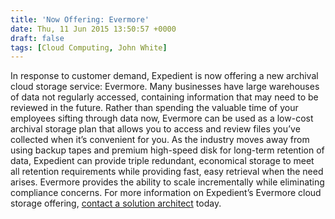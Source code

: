 ```yaml
---
title: 'Now Offering: Evermore'
date: Thu, 11 Jun 2015 13:50:57 +0000
draft: false
tags: [Cloud Computing, John White]
---
```


In response to customer demand, Expedient is now offering a new archival cloud storage service: Evermore. Many businesses have large warehouses of data not regularly accessed, containing information that may need to be reviewed in the future. Rather than spending the valuable time of your employees sifting through data now, Evermore can be used as a low-cost archival storage plan that allows you to access and review files you’ve collected when it’s convenient for you. As the industry moves away from using backup tapes and premium high-speed disk for long-term retention of data, Expedient can provide triple redundant, economical storage to meet all retention requirements while providing fast, easy retrieval when the need arises. Evermore provides the ability to scale incrementally while eliminating compliance concerns. For more information on Expedient’s Evermore cloud storage offering, [contact a solution architect](https://www.expedient.com/get-a-quote/) today.